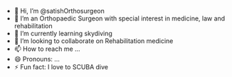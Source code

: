 - 👋 Hi, I’m @satishOrthosurgeon
- 👀 I’m an Orthopaedic Surgeon with special interest in medicine, law and rehabilitation
- 🌱 I’m currently learning skydiving
- 💞️ I’m looking to collaborate on Rehabilitation medicine
- 📫 How to reach me ...
- 😄 Pronouns: ...
- ⚡ Fun fact: I love to SCUBA dive

<!---
satishOrthosurgeon/satishOrthosurgeon is a ✨ special ✨ repository because its `README.md` (this file) appears on your GitHub profile.
You can click the Preview link to take a look at your changes.
--->
